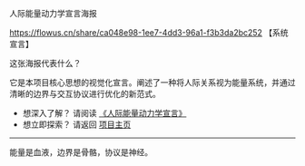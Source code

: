 人际能量动力学宣言海报

https://flowus.cn/share/ca048e98-1ee7-4dd3-96a1-f3b3da2bc252
【系统宣言】

这张海报代表什么？

它是本项目核心思想的视觉化宣言。阐述了一种将人际关系视为能量系统，并通过清晰的边界与交互协议进行优化的新范式。

- 想深入了解？ 请阅读 [《人际能量动力学宣言》](./frameworks/interpersonal-energy-dynamics-manifesto.md)
- 想立即探索？ 请返回 [项目主页](../README.md)

---
能量是血液，边界是骨骼，协议是神经。